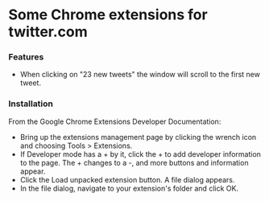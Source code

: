 Some Chrome extensions for twitter.com
===

### Features

- When clicking on "23 new tweets" the window will scroll to the first new tweet.

### Installation

From the Google Chrome Extensions Developer Documentation:

- Bring up the extensions management page by clicking the wrench icon and choosing Tools > Extensions.
- If Developer mode has a + by it, click the + to add developer information to the page. The + changes to a -, and more buttons and information appear.
- Click the Load unpacked extension button. A file dialog appears.
- In the file dialog, navigate to your extension's folder and click OK.